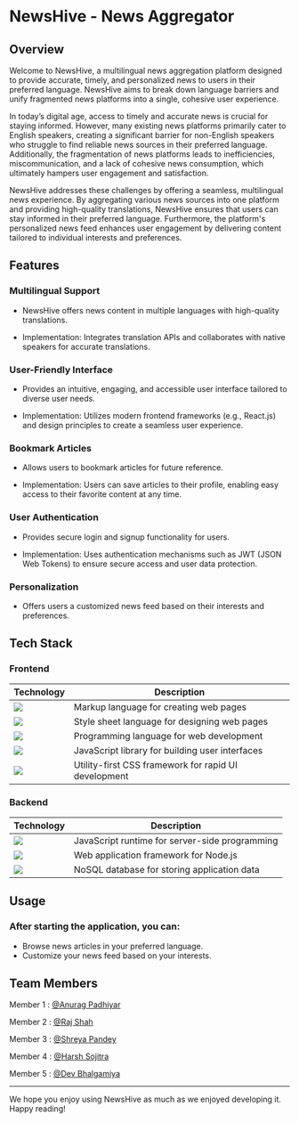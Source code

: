 # NewsHive - News Aggregator

## Overview

Welcome to NewsHive, a multilingual news aggregation platform designed to provide accurate, timely, and personalized news to users in their preferred language. NewsHive aims to break down language barriers and unify fragmented news platforms into a single, cohesive user experience.

In today’s digital age, access to timely and accurate news is crucial for staying informed. However, many existing news platforms primarily cater to English speakers, creating a significant barrier for non-English speakers who struggle to find reliable news sources in their preferred language. Additionally, the fragmentation of news platforms leads to inefficiencies, miscommunication, and a lack of cohesive news consumption, which ultimately hampers user engagement and satisfaction.

NewsHive addresses these challenges by offering a seamless, multilingual news experience. By aggregating various news sources into one platform and providing high-quality translations, NewsHive ensures that users can stay informed in their preferred language. Furthermore, the platform's personalized news feed enhances user engagement by delivering content tailored to individual interests and preferences.


## Features

### Multilingual Support

- NewsHive offers news content in multiple languages with high-quality translations.
  
- Implementation: Integrates translation APIs  and collaborates with native speakers for accurate translations.

### User-Friendly Interface

- Provides an intuitive, engaging, and accessible user interface tailored to diverse user needs.
  
- Implementation: Utilizes modern frontend frameworks (e.g., React.js) and design principles to create a seamless user experience.

### Bookmark Articles

- Allows users to bookmark articles for future reference.
  
- Implementation: Users can save articles to their profile, enabling easy access to their favorite content at any time.

### User Authentication

- Provides secure login and signup functionality for users.
  
- Implementation: Uses authentication mechanisms such as JWT (JSON Web Tokens) to ensure secure access and user data protection.

### Personalization

- Offers users a customized news feed based on their interests and preferences.
  

## Tech Stack

### Frontend

| Technology  | Description                                          |
|-------------|------------------------------------------------------|
|  <img src="https://img.shields.io/badge/html5%20-%23E34F26.svg?&style=for-the-badge&logo=html5&logoColor=white"/>       | Markup language for creating web pages               |
| <img src="https://img.shields.io/badge/css3%20-%231572B6.svg?&style=for-the-badge&logo=css3&logoColor=white"/>        | Style sheet language for designing web pages         |
| <img src="https://img.shields.io/badge/javascript%20-%23323330.svg?&style=for-the-badge&logo=javascript&logoColor=%23F7DF1E"/>  | Programming language for web development             |
| <img src="https://img.shields.io/badge/react%20-%2320232a.svg?&style=for-the-badge&logo=react&logoColor=%2361DAFB"/>    | JavaScript library for building user interfaces      |
| <img src="https://img.shields.io/badge/Tailwind%20-%231572B6.svg?&style=for-the-badge&logoColor=white"/>  |  Utility-first CSS framework for rapid UI development |

### Backend

| Technology  | Description                                          |
|-------------|------------------------------------------------------|
| <img src="https://img.shields.io/badge/node.js%20-%2343853D.svg?&style=for-the-badge&logo=node.js&logoColor=white"/>    | JavaScript runtime for server-side programming       |
| <img src="https://img.shields.io/badge/express.js%20-%23404d59.svg?&style=for-the-badge"/>   | Web application framework for Node.js                |
|  <img src="https://img.shields.io/badge/MongoDB-%234ea94b.svg?&style=for-the-badge&logo=mongodb&logoColor=white"/>     | NoSQL database for storing application data          |


## Usage

### After starting the application, you can:

- Browse news articles in your preferred language.
- Customize your news feed based on your interests.

## Team Members

Member 1 : [@Anurag Padhiyar](https://github.com/HotShot003)

Member 2 : [@Raj Shah](https://github.com/rajshah04)

Member 3 : [@Shreya Pandey](https://github.com/pshreya747)

Member 4 : [@Harsh Sojitra ](https://github.com/Sojitraharsh)

Member 5 : [@Dev Bhalgamiya](https://github.com/DevBhalgamiya)


---

We hope you enjoy using NewsHive as much as we enjoyed developing it. Happy reading!

